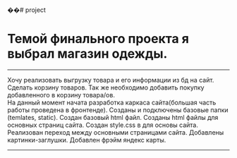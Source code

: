 ��#   p r o j e c t 
 
<h1>Темой финального проекта я выбрал магазин одежды.</h1>
<hr>
Хочу реализовать выгрузку товара и его информации из бд на сайт.
Сделать корзину товаров.
Так же необходимо добавить покупку добавленного в корзину товара/ов.
<br>
На данный момент начата разработка каркаса сайта(большая часть работы проведена в фронтенде).
Созданы и подключены базовые папки (temlates, static).
Создан базовый html файл.
Созданы html файлы для основных страниц сайта.
Создан style.css в для основы сайта.
Реализован переход между основными страницами сайта.
Добавлены картинки-заглушки.
Добавлен фрэйм яндекс карты.
<hr>
